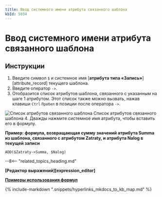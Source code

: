 ```yaml
---
title: Ввод системного имени атрибута связанного шаблона
kbId: 5034
---
```


# Ввод системного имени атрибута связанного шаблона

## Инструкции

1. Введите символ `$` и системное имя [**атрибута типа «Запись»**][attribute_record] текущего шаблона.
2. Введите оператор `->`.
3. Отобразится список атрибутов шаблона, связанного с указанным на шаге 1 атрибутом. Этот список также можно вызвать, нажав клавиши `Ctrl` `Пробел` в позиции после оператора `->`.
![Список атрибутов связанного шаблона](https://kb.comindware.ru/assets/formula_editor_linked_record_attributes_autocomplete.png)
Список атрибутов связанного шаблона
4. Дважды нажмите системное имя атрибута, чтобы вставить его в формулу.

**Пример: формула, возвращающая сумму значений атрибута Summa из шаблона, связанного с атрибутом Zatraty, и атрибута Nalog в текущей записи**

```
ADD($Zatraty->Summa, $Nalog)
```

--8<-- "related_topics_heading.md"

**[Редактор выражений][expression_editor]**

**[Примеры использования формул](https://kb.comindware.ru/category.php?id=880)**

{% include-markdown ".snippets/hyperlinks_mkdocs_to_kb_map.md" %}
